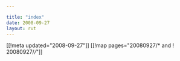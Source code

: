 ```yaml
---

title: "index"
date: 2008-09-27
layout: rut
---
```


[[!meta updated="2008-09-27"]]
[[!map pages="20080927/* and ! 20080927/*/*"]]
